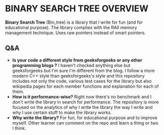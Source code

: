 # BINARY SEARCH TREE OVERVIEW
__Binary Search Tree__ (Bin_tree) is a library that I write for fun (and for educational purpose). 
The library complies with the RAII memory management technique.
Uses raw pointers instead of smart pointers. 

## Q&A
-  __Is your code a different style from geeksforgeeks or any other programming blogs ?__
	I haven't checked anything else but geeksforgeeks but I'm sure I'm different from the blog.
	I follow a more modern C++ style than geeksforgeeks's style and this repository includes not only the code, various test cases for the library but also wikipedia pages for each member functions and explanation for each of them.
- __How is it performance-wise?__
Right now there's no benchmark and I don't write the library in search for performance. The repository is more focused on the analytics of why I write the library the way I write and why I use certain stuff to make the library works.
- __Why write the library?__
For fun, for educational purpose and to improve myself.
Other learner can comment on the repo and learn a thing or two I think.

